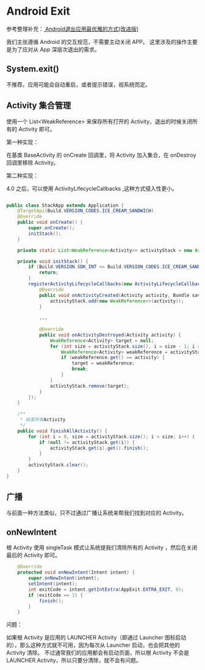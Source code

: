 # Android Exit

参考整理补充：[ Android退出应用最优雅的方式(改进版)](http://blog.csdn.net/soul_code/article/details/50453934)

我们主张遵循 Android 的交互规范，不需要主动关闭 APP。
这里涉及的操作主要是为了应对从 App 深层次退出的需求。

## System.exit()

不推荐。应用可能会自动重启，或者提示错误，视系统而定。

## Activity 集合管理

使用一个 List<WeakReference<Activity>> 来保存所有打开的 Activity，退出的时候关闭所有的 Activity 即可。

第一种实现：

在基类 BaseActivity 的 onCreate 回调里，将 Activity 加入集合，在 onDestroy 回调里移除 Activity。

第二种实现：

4.0 之后，可以使用 ActivityLifecycleCallbacks ,这种方式侵入性更小。

```java

public class StackApp extends Application {
    @TargetApi(Build.VERSION_CODES.ICE_CREAM_SANDWICH)
    @Override
    public void onCreate() {
        super.onCreate();
        initStack();
    }

    private static List<WeakReference<Activity>> activityStack = new ArrayList<>();

    private void initStack() {
        if (Build.VERSION.SDK_INT <= Build.VERSION_CODES.ICE_CREAM_SANDWICH) {
            return;
        }
        registerActivityLifecycleCallbacks(new ActivityLifecycleCallbacks() {
            @Override
            public void onActivityCreated(Activity activity, Bundle savedInstanceState) {
                activityStack.add(new WeakReference<>(activity));
            }
            
            ...
            
            @Override
            public void onActivityDestroyed(Activity activity) {
                WeakReference<Activity> target = null;
                for (int size = activityStack.size(), i = size - 1; i >= 0; i--) {
                    WeakReference<Activity> weakReference = activityStack.get(i);
                    if (weakReference.get() == activity) {
                        target = weakReference;
                        break;
                    }
                }
                activityStack.remove(target);
            }
        });
    }

    /**
     * 结束所有Activity
     */
    public void finishAllActivity() {
        for (int i = 0, size = activityStack.size(); i < size; i++) {
            if (null != activityStack.get(i)) {
                activityStack.get(i).get().finish();
            }
        }
        activityStack.clear();
    }
}

```

## 广播

与前面一种方法类似，只不过通过广播让系统来帮我们找到对应的 Activity。

## onNewIntent

根 Activity 使用 singleTask 模式让系统提我们清除所有的 Activity ，然后在关闭最后的 Activity 即可。

```java
    @Override
    protected void onNewIntent(Intent intent) {
        super.onNewIntent(intent);
        setIntent(intent);
        int exitCode = intent.getIntExtra(AppExit.EXTRA_EXIT, 0);
        if (exitCode == 1) {
            finish();
        }
    }
```

问题：

如果根 Activity 是应用的 LAUNCHER Activity（即通过 Launcher 图标启动的），那么这种方式就不可用，因为每次从 Launcher 启动，也会把其他的 Activity 清除。
不过通常我们的应用都会有启动页面，所以根 Activity 不会是 LAUNCHER Activity，所以只要分清除，就不会有问题。



